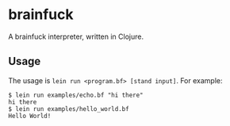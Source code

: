 # brainfuck

A brainfuck interpreter, written in Clojure.

## Usage

The usage is `lein run <program.bf> [stand input]`. For example:

    $ lein run examples/echo.bf "hi there"
    hi there
    $ lein run examples/hello_world.bf
    Hello World!
